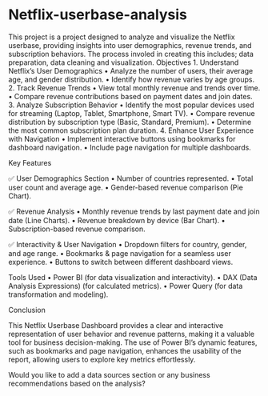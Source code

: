 # Netflix-userbase-analysis
This project is a project designed to analyze and visualize the Netflix userbase, providing insights into user demographics, revenue trends, and subscription behaviors. The process involed in creating this includes; data preparation, data cleaning and visualization.
Objectives
	1.	Understand Netflix’s User Demographics
	•	Analyze the number of users, their average age, and gender distribution.
	•	Identify how revenue varies by age groups.
	2.	Track Revenue Trends
	•	View total monthly revenue and trends over time.
	•	Compare revenue contributions based on payment dates and join dates.
	3.	Analyze Subscription Behavior
	•	Identify the most popular devices used for streaming (Laptop, Tablet, Smartphone, Smart TV).
	•	Compare revenue distribution by subscription type (Basic, Standard, Premium).
	•	Determine the most common subscription plan duration.
	4.	Enhance User Experience with Navigation
	•	Implement interactive buttons using bookmarks for dashboard navigation.
	•	Include page navigation for multiple dashboards.




Key Features

✅ User Demographics Section
	•	Number of countries represented.
	•	Total user count and average age.
	•	Gender-based revenue comparison (Pie Chart).

✅ Revenue Analysis
	•	Monthly revenue trends by last payment date and join date (Line Charts).
	•	Revenue breakdown by device (Bar Chart).
	•	Subscription-based revenue comparison.

✅ Interactivity & User Navigation
	•	Dropdown filters for country, gender, and age range.
	•	Bookmarks & page navigation for a seamless user experience.
	•	Buttons to switch between different dashboard views.

Tools Used
	•	Power BI (for data visualization and interactivity).
	•	DAX (Data Analysis Expressions) (for calculated metrics).
	•	Power Query (for data transformation and modeling).

Conclusion

This Netflix Userbase Dashboard provides a clear and interactive representation of user behavior and revenue patterns, making it a valuable tool for business decision-making. The use of Power BI’s dynamic features, such as bookmarks and page navigation, enhances the usability of the report, allowing users to explore key metrics effortlessly.

Would you like to add a data sources section or any business recommendations based on the analysis?

